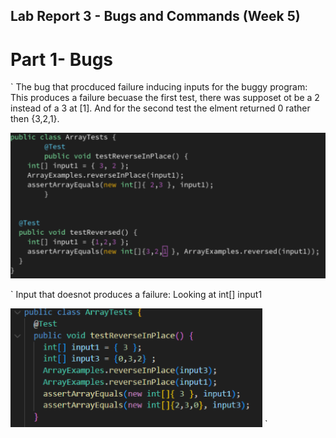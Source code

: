## Lab Report 3 - Bugs and Commands (Week 5)

# Part 1- Bugs
`
The bug that procduced failure inducing inputs for the buggy program:
This produces a failure becuase the first test, there was supposet ot be a 2 instead of a 3 at [1]. And for the second test the elment returned 0 rather then {3,2,1}.

![Image](https://raw.githubusercontent.com/viviantran706/cse15l-lab-report/main/Screenshot%202023-11-01%20223254.png)

`
Input that doesnot produces a failure:
Looking at int[] input1

![Image](https://raw.githubusercontent.com/viviantran706/cse15l-lab-report/main/Screenshot%202023-11-01%20224055.png)
`


